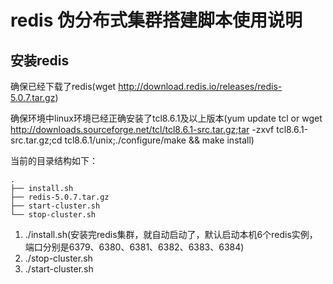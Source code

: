 # redis 伪分布式集群搭建脚本使用说明

## 安装redis

确保已经下载了redis(wget http://download.redis.io/releases/redis-5.0.7.tar.gz)

确保环境中linux环境已经正确安装了tcl8.6.1及以上版本(yum update tcl or wget http://downloads.sourceforge.net/tcl/tcl8.6.1-src.tar.gz;tar -zxvf tcl8.6.1-src.tar.gz;cd tcl8.6.1/unix;./configure/make && make install)

当前的目录结构如下：

```
.
├── install.sh
├── redis-5.0.7.tar.gz
├── start-cluster.sh
└── stop-cluster.sh
```
1. ./install.sh(安装完redis集群，就自动启动了，默认启动本机6个redis实例，端口分别是6379、6380、6381、6382、6383、6384)
2. ./stop-cluster.sh
3. ./start-cluster.sh
